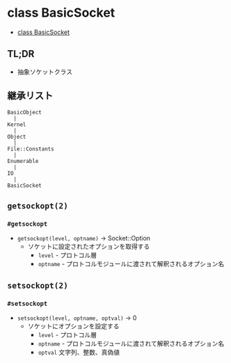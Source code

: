 # class BasicSocket
- [class BasicSocket](https://docs.ruby-lang.org/ja/2.7.0/class/BasicSocket.html)

## TL;DR
- 抽象ソケットクラス

## 継承リスト
```
BasicObject
  |
Kernel
  |
Object
  |
File::Constants
  |
Enumerable
  |
IO
  |
BasicSocket
```

## `getsockopt(2)`
### `#getsockopt`
- `getsockopt(level, optname)` -> Socket::Option
  - ソケットに設定されたオプションを取得する
    - `level` - プロトコル層
    - `optname` - プロトコルモジュールに渡されて解釈されるオプション名

## `setsockopt(2)`
### `#setsockopt`
- `setsockopt(level, optname, optval)` -> 0
  - ソケットにオプションを設定する
    - `level` - プロトコル層
    - `optname` - プロトコルモジュールに渡されて解釈されるオプション名
    - `optval` 文字列、整数、真偽値
